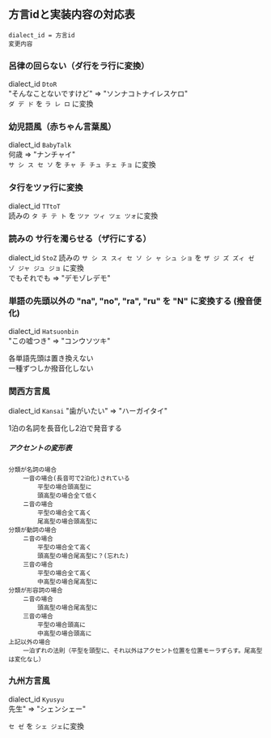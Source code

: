 ## 方言idと実装内容の対応表
`dialect_id = 方言id`  
`変更内容`

### 呂律の回らない（ダ行をラ行に変換）
dialect_id `DtoR`  
"そんなことないですけど" => "ソンナコトナイレスケロ"  
`ダ デ ド` を `ラ レ ロ` に変換  

### 幼児語風（赤ちゃん言葉風）
dialect_id `BabyTalk`  
何歳 => "ナンチャイ"  
`サ シ ス セ ソ` を `チャ チ チュ チェ チョ` に変換

### タ行をツァ行に変換
dialect_id `TTtoT`  
読みの `タ チ テ ト` を `ツァ ツィ ツェ ツォ`に変換


### 読みの サ行を濁らせる（ザ行にする）
dialect_id `StoZ` 
読みの `サ シ ス スィ セ ソ シ ャ シュ ショ` を `ザ ジ ズ ズィ ゼ ゾ ジャ ジュ ジョ` に変換  
でもそれでも => "デモゾレデモ"

### 単語の先頭以外の "na", "no", "ra", "ru" を "N" に変換する (撥音便化)  
dialect_id `Hatsuonbin`  
"この嘘つき" => "コンウソツキ"  

各単語先頭は置き換えない  
一種ずつしか撥音化しない  

### 関西方言風
dialect_id `Kansai`
"歯がいたい" => "ハーガイタイ"

1泊の名詞を長音化し2泊で発音する

##### アクセントの変形表  
    分類が名詞の場合  
        一音の場合(長音可で2泊化)されている  
            平型の場合頭高型に  
            頭高型の場合全て低く  
        ニ音の場合  
            平型の場合全て高く  
            尾高型の場合頭高型に  
    分類が動詞の場合  
        ニ音の場合  
            平型の場合全て高く  
            頭高型の場合尾高型に？(忘れた)  
        三音の場合  
            平型の場合全て高く  
            中高型の場合尾高型に  
    分類が形容詞の場合  
        ニ音の場合  
            頭高型の場合尾高型に  
        三音の場合  
            平型の場合頭高に  
            中高型の場合頭高に  
    上記以外の場合  
        一泊ずれの法則（平型を頭型に、それ以外はアクセント位置を位置モーラずらす。尾高型は変化なし）  

### 九州方言風
dialect_id `Kyusyu`  
先生" => "シェンシェー"
  
`セ ゼ` を `シェ ジェ`に変換